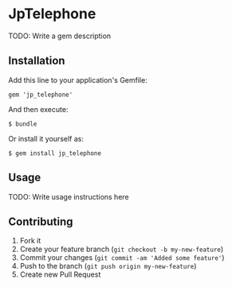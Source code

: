 # JpTelephone

TODO: Write a gem description

## Installation

Add this line to your application's Gemfile:

    gem 'jp_telephone'

And then execute:

    $ bundle

Or install it yourself as:

    $ gem install jp_telephone

## Usage

TODO: Write usage instructions here

## Contributing

1. Fork it
2. Create your feature branch (`git checkout -b my-new-feature`)
3. Commit your changes (`git commit -am 'Added some feature'`)
4. Push to the branch (`git push origin my-new-feature`)
5. Create new Pull Request

